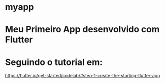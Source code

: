 # myapp
# Meu Primeiro App desenvolvido com Flutter
# Seguindo o tutorial em:
 https://flutter.io/get-started/codelab/#step-1-create-the-starting-flutter-app